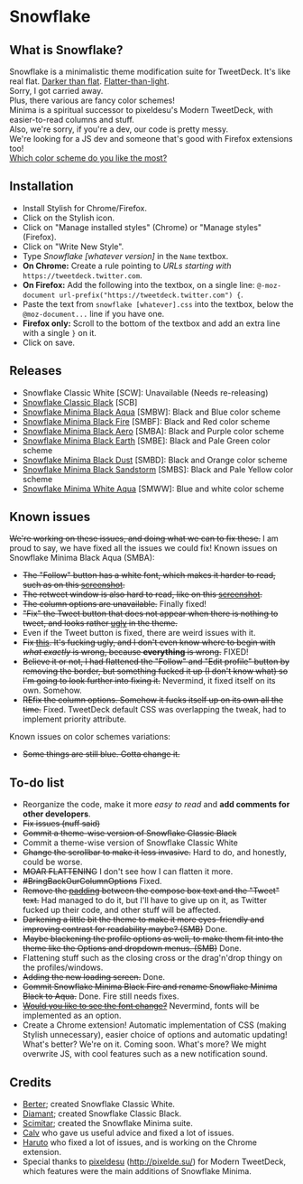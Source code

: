 Snowflake
=========
What is Snowflake?
-------------
Snowflake is a minimalistic theme modification suite for TweetDeck. It's like real flat. [Darker than flat](http://i.imgur.com/F8RAEcw.jpg). [Flatter-than-light](http://i.imgur.com/F8RAEcw.jpg).  
Sorry, I got carried away.  
Plus, there various are fancy color schemes!  
Minima is a spiritual successor to pixeldesu's Modern TweetDeck, with easier-to-read columns and stuff.  
Also, we're sorry, if you're a dev, our code is pretty messy.  
We're looking for a JS dev and someone that's good with Firefox extensions too!  
[Which color scheme do you like the most?](http://strawpoll.me/2823721/)  

Installation
-------------
- Install Stylish for Chrome/Firefox.
- Click on the Stylish icon.
- Click on "Manage installed styles" (Chrome) or "Manage styles" (Firefox).
- Click on "Write New Style".
- Type *Snowflake [whatever version]* in the `Name` textbox.
- **On Chrome:** Create a rule pointing to *URLs starting with* `https://tweetdeck.twitter.com`.
- **On Firefox:** Add the following into the textbox, on a single line:
`@-moz-document url-prefix("https://tweetdeck.twitter.com") {`.
- Paste the text from `snowflake [whatever].css` into the textbox, below the `@moz-document...` line if you have one.
- **Firefox only:** Scroll to the bottom of the textbox and add an extra line with a single `}` on it.
- Click on save.

Releases
-------------
- Snowflake Classic White [SCW]: Unavailable (Needs re-releasing)
- [Snowflake Classic Black](https://github.com/WinterReign/Snowflake/blob/master/snowflake%20classic%20black.css) [SCB]
- [Snowflake Minima Black Aqua](https://github.com/WinterReign/Snowflake/blob/master/snowflake%20minima%20black%20aqua.css) [SMBW]: Black and Blue color scheme
- [Snowflake Minima Black Fire](https://github.com/WinterReign/Snowflake/blob/master/snowflake%20minima%20black%20fire.css) [SMBF]: Black and Red color scheme
- [Snowflake Minima Black Aero](https://github.com/WinterReign/Snowflake/blob/master/snowflake%20minima%20black%20aero.css) [SMBA]: Black and Purple color scheme
- [Snowflake Minima Black Earth](https://github.com/WinterReign/Snowflake/blob/master/snowflake%20minima%20black%20earth.css) [SMBE]: Black and Pale Green color scheme
- [Snowflake Minima Black Dust](https://github.com/WinterReign/Snowflake/blob/master/snowflake%20minima%20black%dust.css) [SMBD]: Black and Orange color scheme
- [Snowflake Minima Black Sandstorm](https://github.com/WinterReign/Snowflake/blob/master/snowflake%20minima%20black%20sandstorm.css) [SMBS]: Black and Pale Yellow color scheme
- [Snowflake Minima White Aqua](https://github.com/WinterReign/Snowflake/blob/master/snowflake%20minima%20white%20aqua.css) [SMWW]: Blue and white color scheme

Known issues
-------------
~~We're working on these issues, and doing what we can to fix these.~~ I am proud to say, we have fixed all the issues we could fix!
Known issues on Snowflake Minima Black Aqua (SMBA):
- ~~The "Follow" button has a white font, which makes it harder to read, such as on this [screenshot](http://i.imgur.com/IZfNAt9.png).~~
- ~~The retweet window is also hard to read, like on this [screenshot](http://i.imgur.com/srcyrHj.png).~~
- ~~The column options are unavailable.~~ Finally fixed!
- ~~"Fix" the Tweet button that does not appear when there is nothing to tweet, and looks rather [ugly](http://i.imgur.com/4Iz1n7S.png) in the theme.~~
- Even if the Tweet button is fixed, there are weird issues with it.
- ~~Fix [this](http://i.imgur.com/6LAN0jy.png). It's fucking ugly, and I don't even know where to begin with *what exactly* is wrong, because **everything** is wrong.~~ FIXED!
- ~~Believe it or not, I had flattened the "Follow" and "Edit profile" button by removing the border, but something fucked it up (I don't know what) so I'm going to look further into fixing it.~~ Nevermind, it fixed itself on its own. Somehow.
- ~~REfix the column options. Somehow it fucks itself up on its own all the time.~~ Fixed. TweetDeck default CSS was overlapping the tweak, had to implement priority attribute.

Known issues on color schemes variations:
- ~~Some things are still blue. Gotta change it.~~

To-do list
-------------

- Reorganize the code, make it more *easy to read* and **add comments for other developers**.
- ~~Fix issues (nuff said)~~
- ~~Commit a theme-wise version of Snowflake Classic Black~~
- Commit a theme-wise version of Snowflake Classic White
- ~~Change the scrollbar to make it less invasive.~~ Hard to do, and honestly, could be worse.
- ~~MOAR FLATTENING~~ I don't see how I can flatten it more.
- ~~#BringBackOurColumnOptions~~ Fixed.
- ~~Remove the [padding](http://i.imgur.com/nKjHJ8A.png) between the compose box text and the "Tweet" text.~~ Had managed to do it, but I'll have to give up on it, as Twitter fucked up their code, and other stuff will be affected.
- ~~Darkening a little bit the theme to make it more eyes-friendly and improving contrast for readability maybe? (SMB)~~ Done.
- ~~Maybe blackening the profile options as well, to make them fit into the theme like the Options and dropdown menus. (SMB)~~ Done.
- Flattening stuff such as the closing cross or the drag'n'drop thingy on the profiles/windows.
- ~~Adding the new loading screen.~~ Done.
- ~~Commit Snowflake Minima Black Fire and rename Snowflake Minima Black to Aqua.~~ Done. Fire still needs fixes.
- ~~[Would you like to see the font change?](http://strawpoll.me/2823751)~~ Nevermind, fonts will be implemented as an option.
- Create a Chrome extension! Automatic implementation of CSS (making Stylish unnecessary), easier choice of options and automatic updating! What's better? We're on it. Coming soon. What's more? We might overwrite JS, with cool features such as a new notification sound.

Credits
-------------

- [Berter](http://twitter.com/BerterTheBoss); created Snowflake Classic White.
- [Diamant](http://twitter.com/diamantlefou); created Snowflake Classic Black.
- [Scimitar](http://twitter.com/AlmtyCwrd); created the Snowflake Minima suite.
- [Calv](http://twitter.com/calvcoll) who gave us useful advice and fixed a lot of issues.
- [Haruto](http://twitter.com/LordHaruto) who fixed a lot of issues, and is working on the Chrome extension.  
- Special thanks to [pixeldesu](http://twitter.com/pixeldesu) (http://pixelde.su/) for Modern TweetDeck, which features were the main additions of Snowflake Minima.
